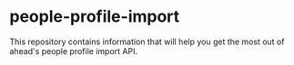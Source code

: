 # people-profile-import

This repository contains information that will help you get the most out of ahead's people profile import API.
